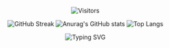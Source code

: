 <div align=center>

![Visitors](https://visitor-badge.glitch.me/badge?page_id=araujoarthur.araujoarthur)

![GitHub Streak](http://github-readme-streak-stats.herokuapp.com?user=araujoarthur&background=F5E1C0&ring=86092C&fire=574038&currStreakNum=4D0000&currStreakLabel=4D0000&stroke=86092C&sideNums=574038&sideLabels=574038&border=4D0000)
![Anurag's GitHub stats](https://github-readme-stats.vercel.app/api?username=araujoarthur&theme=moltack&show_icons=true)
![Top Langs](https://github-readme-stats.vercel.app/api/top-langs/?username=araujoarthur&layout=compact&theme=moltack)



![Typing SVG](https://readme-typing-svg.herokuapp.com?font=Roboto+Condensed&color=DD2727&center=true&lines=Technologies+I+am+Learning+and+Using)


</div>
<!--
**araujoarthur/araujoarthur** is a ✨ _special_ ✨ repository because its `README.md` (this file) appears on your GitHub profile.

Here are some ideas to get you started:

- 🔭 I’m currently working on ...
- 🌱 I’m currently learning ...
- 👯 I’m looking to collaborate on ...
- 🤔 I’m looking for help with ...
- 💬 Ask me about ...
- 📫 How to reach me: ...
- 😄 Pronouns: ...
- ⚡ Fun fact: ...
-->
